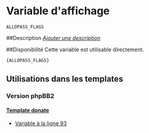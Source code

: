 # Variable d'affichage
```
ALLOPASS_FLAGS
```


##Description
[*Ajouter une description*](https://fa-tvars.appspot.com/var/ALLOPASS_FLAGS)

##Disponibilité
Cette variable est utilisable directement.

```html
{ALLOPASS_FLAGS}
```

## Utilisations dans les templates

### Version phpBB2

#### [Template donate](subsilver/donate.md#readme)
* [Variable &agrave; la ligne 93](../subsilver/donate.tpl#L93)